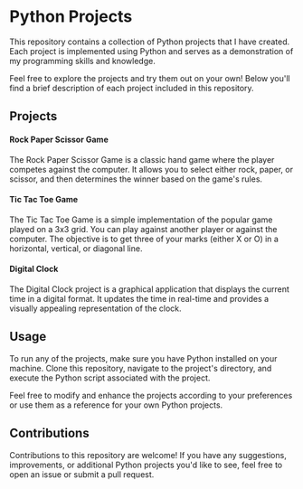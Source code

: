 # Python Projects

This repository contains a collection of Python projects that I have created. Each project is implemented using Python and serves as a demonstration of my programming skills and knowledge.

Feel free to explore the projects and try them out on your own! Below you'll find a brief description of each project included in this repository.

## Projects
#### Rock Paper Scissor Game
The Rock Paper Scissor Game is a classic hand game where the player competes against the computer. It allows you to select either rock, paper, or scissor, and then determines the winner based on the game's rules.

#### Tic Tac Toe Game
The Tic Tac Toe Game is a simple implementation of the popular game played on a 3x3 grid. You can play against another player or against the computer. The objective is to get three of your marks (either X or O) in a horizontal, vertical, or diagonal line.

#### Digital Clock
The Digital Clock project is a graphical application that displays the current time in a digital format. It updates the time in real-time and provides a visually appealing representation of the clock.

## Usage
To run any of the projects, make sure you have Python installed on your machine. Clone this repository, navigate to the project's directory, and execute the Python script associated with the project.

Feel free to modify and enhance the projects according to your preferences or use them as a reference for your own Python projects.

## Contributions
Contributions to this repository are welcome! If you have any suggestions, improvements, or additional Python projects you'd like to see, feel free to open an issue or submit a pull request.
